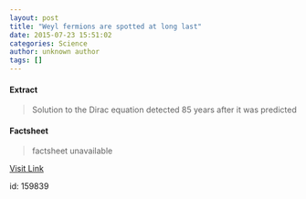 ```yaml
---
layout: post
title: "Weyl fermions are spotted at long last"
date: 2015-07-23 15:51:02
categories: Science
author: unknown author
tags: []
---
```



#### Extract
>Solution to the Dirac equation detected 85&nbsp;years after it was predicted

#### Factsheet
>factsheet unavailable

[Visit Link](http://physicsworld.com/cws/article/news/2015/jul/23/weyl-fermions-are-spotted-at-long-last)

id:  159839

